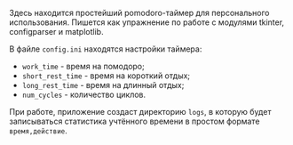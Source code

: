 Здесь находится простейший pomodoro-таймер для персонального использования.
Пишется как упражнение по работе с модулями tkinter, configparser и matplotlib.

В файле `config.ini` находятся настройки таймера:

- `work_time` - время на помодоро;
- `short_rest_time` - время на короткий отдых;
- `long_rest_time` - время на длинный отдых;
- `num_cycles` - количество циклов.

При работе, приложение создаст директорию `logs`, в которую будет записываться
статистика учтённого времени в простом формате `время,действие`.

